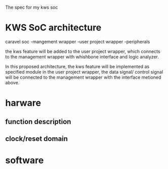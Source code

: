 The spec for my kws soc

# KWS SoC architecture

caravel soc
    -mangement wrapper
    -user project wrapper
    -peripherals



the kws feature will be added to the user project wrapper, which connects to the management wrapper with whishbone interface and logic analyzer.

In this proposed architecture, the kws feature will be implemented as specified module in the user project wrapper, the data signal/ control signal will be connected to the management wrapper with the interface metioned above.


# harware 



## function description


## clock/reset domain




# software 